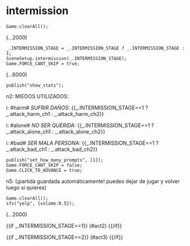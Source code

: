 ﻿# intermission

`Game.clearAll();`

(...2000)

```
_.INTERMISSION_STAGE = _.INTERMISSION_STAGE ? _.INTERMISSION_STAGE : 1;
SceneSetup.intermission(_.INTERMISSION_STAGE);
Game.FORCE_CANT_SKIP = true;
```

(...6000)

```
publish("show_stats");
```

n2: MIEDOS UTILIZADOS:

i: #harm# *SUFRIR DAÑOS:* {{_.INTERMISSION_STAGE==1 ? _.attack_harm_ch1 : _.attack_harm_ch2}}

i: #alone# *NO SER QUERIDA:* {{_.INTERMISSION_STAGE==1 ? _.attack_alone_ch1 : _.attack_alone_ch2}}

i: #bad# *SER MALA PERSONA:* {{_.INTERMISSION_STAGE==1 ? _.attack_bad_ch1 : _.attack_bad_ch2}}


```
publish("set_how_many_prompts", [1]);
Game.FORCE_CANT_SKIP = false;
Game.CLICK_TO_ADVANCE = true;
```

n5: (¡partida guardada automáticamente! puedes dejar de jugar y volver luego si quieres)

```
Game.clearAll();
sfx("yelp", {volume:0.5});
```

(...2000)

{{if _.INTERMISSION_STAGE==1}}
(#act2)
{{/if}}

{{if _.INTERMISSION_STAGE==2}}
(#act3)
{{/if}}
